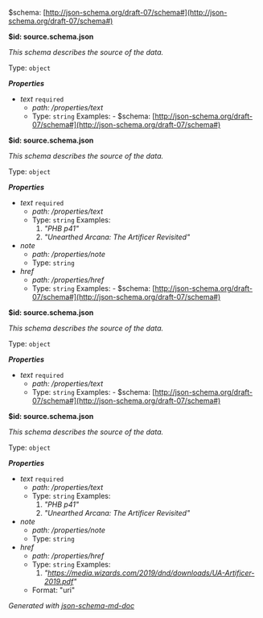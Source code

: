 &#36;schema: [http://json-schema.org/draft-07/schema#](http://json-schema.org/draft-07/schema#)

<b id="source.schema.json">&#36;id: source.schema.json</b>

_This schema describes the source of the data._

Type: `object`

**_Properties_**

 - <i id="/properties/text">text</i> `required`
	 - <i id="/properties/text">path: /properties/text</i>
	 - Type: `string`
Examples: 	 - &#36;schema: [http://json-schema.org/draft-07/schema#](http://json-schema.org/draft-07/schema#)

<b id="source.schema.json">&#36;id: source.schema.json</b>

_This schema describes the source of the data._

Type: `object`

**_Properties_**

 - <i id="/properties/text">text</i> `required`
	 - <i id="/properties/text">path: /properties/text</i>
	 - Type: `string`
Examples: 
		 1. _"PHB p41"_
		 2. _"Unearthed Arcana: The Artificer Revisited"_
 - <i id="/properties/note">note</i>
	 - <i id="/properties/note">path: /properties/note</i>
	 - Type: `string`
 - <i id="/properties/href">href</i>
	 - <i id="/properties/href">path: /properties/href</i>
	 - Type: `string`
Examples: 	 - &#36;schema: [http://json-schema.org/draft-07/schema#](http://json-schema.org/draft-07/schema#)

<b id="source.schema.json">&#36;id: source.schema.json</b>

_This schema describes the source of the data._

Type: `object`

**_Properties_**

 - <i id="/properties/text">text</i> `required`
	 - <i id="/properties/text">path: /properties/text</i>
	 - Type: `string`
Examples: 	 - &#36;schema: [http://json-schema.org/draft-07/schema#](http://json-schema.org/draft-07/schema#)

<b id="source.schema.json">&#36;id: source.schema.json</b>

_This schema describes the source of the data._

Type: `object`

**_Properties_**

 - <i id="/properties/text">text</i> `required`
	 - <i id="/properties/text">path: /properties/text</i>
	 - Type: `string`
Examples: 
		 1. _"PHB p41"_
		 2. _"Unearthed Arcana: The Artificer Revisited"_
 - <i id="/properties/note">note</i>
	 - <i id="/properties/note">path: /properties/note</i>
	 - Type: `string`
 - <i id="/properties/href">href</i>
	 - <i id="/properties/href">path: /properties/href</i>
	 - Type: `string`
Examples: 
		 1. _"https://media.wizards.com/2019/dnd/downloads/UA-Artificer-2019.pdf"_
	 - Format: "uri"

_Generated with [json-schema-md-doc](https://brianwendt.github.io/json-schema-md-doc/)_